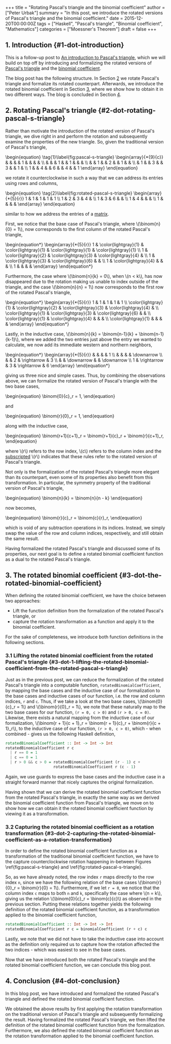 +++
title = "Rotating Pascal's triangle&#x000a;and the binomial coefficient"
author = ["Peter Urbak"]
summary = "In this post, we introduce the rotated versions of Pascal's triangle and the binomial coefficient."
date = 2015-12-20T00:00:00Z
tags = ["Haskell", "Pascal's triangle", "Binomial coefficient", "Mathematics"]
categories = ["Moessner's Theorem"]
draft = false
+++

## 1. Introduction {#1-dot-introduction}

This is a follow-up post to [An introduction to Pascal's triangle](/posts/an-introduction-to-pascals-triangle), which we will
build on top off by introducing and formalizing the rotated versions of [Pascal's
triangle](https://en.wikipedia.org/wiki/Pascal%27s_triangle) and the [binomial coefficient](https://en.wikipedia.org/wiki/Binomial_coefficient).

The blog post has the following structure. In Section [2](#2-dot-rotating-pascal-s-triangle) we rotate Pascal's
triangle and formalize its rotated counterpart. Afterwards, we introduce the
rotated binomial coefficient in Section [3](#3-dot-the-rotated-binomial-coefficient), where we show how to obtain it in two
different ways. The blog is concluded in Section [4](#4-dot-conclusion).


## 2. Rotating Pascal's triangle {#2-dot-rotating-pascal-s-triangle}

Rather than motivate the introduction of the rotated version of Pascal's
triangle, we dive right in and perform the rotation and subsequently examine the
properties of the new triangle. So, given the traditional version of Pascal's
triangle,

\begin{equation}
  \tag{1}\label{fig:pascal-s-triangle}
  \begin{array}{\*{9}{c}}
    & & & & 1 & & & & \\\\
    & & & 1 & & 1 & & & \\\\
    & & 1 & & 2 & & 1 & & \\\\
    & 1 & & 3 & & 3 & & 1 & \\\\
    1 & & 4 & & 6 & & 4 & & 1
  \end{array}
\end{equation}

we rotate it counterclockwise in such a way that we can address its entries
using rows and columns,

\begin{equation}
  \tag{2}\label{fig:rotated-pascal-s-triangle}
  \begin{array}{\*{5}{r}}
    1 & 1 & 1 & 1 & 1 \\\\
    1 & 2 & 3 & 4 &   \\\\
    1 & 3 & 6 &   &   \\\\
    1 & 4 &   &   &   \\\\
    1 &   &   &   &
  \end{array}
\end{equation}

similar to how we address the entries of a [matrix](https://en.wikipedia.org/wiki/Matrix_(mathematics)).

First, we notice that the base case of Pascal's triangle, where \\(\binom{n}{0} =
1\\), now corresponds to the first column of the rotated Pascal's triangle,

\begin{equation\*}
  \begin{array}{\*{5}{r}}
    1 & \color{lightgray}{1} & \color{lightgray}{1} &
    \color{lightgray}{1} & \color{lightgray}{1} \\\\
    1 & \color{lightgray}{2} & \color{lightgray}{3} & \color{lightgray}{4} & \\\\
    1 & \color{lightgray}{3} & \color{lightgray}{6} &   & \\\\
    1 & \color{lightgray}{4} &   &   &   \\\\
    1 &   &   &   &
  \end{array}
\end{equation\*}

Furthermore, the case where \\(\binom{n}{k} = 0\\), when \\(n < k\\), has now
disappeared due to the rotation making us unable to index outside of the
triangle, and the case \\(\binom{n}{n} = 1\\) now corresponds to the first row of
the rotated Pascal's triangle,

\begin{equation\*}
  \begin{array}{\*{5}{r}}
      1 & 1 & 1 & 1 & 1 \\\\
    \color{lightgray}{1} & \color{lightgray}{2} &
    \color{lightgray}{3} & \color{lightgray}{4} &   \\\\
    \color{lightgray}{1} & \color{lightgray}{3} &
    \color{lightgray}{6} &   &   \\\\
    \color{lightgray}{1} & \color{lightgray}{4} &   &   &   \\\\
    \color{lightgray}{1} &   &   &   &
  \end{array}
\end{equation\*}

Lastly, in the inductive case, \\(\binom{n}{k} = \binom{n-1}{k} +
\binom{n-1}{k-1}\\), where we added the two entries just above the entry we wanted
to calculate, we now add its immediate western and northern neighbors,

\begin{equation\*}
  \begin{array}{\*{5}{r}}
      &       &       &       &     1 \\\\
      &       &       &       & \downarrow \\\\
      &       &     2 & \rightarrow &     3 \\\\
      &       & \downarrow &       & \downarrow \\\\
    1 & \rightarrow &     3 & \rightarrow &     6
  \end{array}
\end{equation\*}

giving us three nice and simple cases. Thus, by combining the observations
above, we can formalize the rotated version of Pascal's triangle with the two
base cases,

\begin{equation}
    \binom{0}{c}\_r = 1,
\end{equation}

and

\begin{equation}
    \binom{r}{0}\_r = 1,
\end{equation}

along with the inductive case,

\begin{equation}
  \binom{r+1}{c+1}\_r = \binom{r+1}{c}\_r + \binom{r}{c+1}\_r,
\end{equation}

where \\(r\\) refers to the row index, \\(c\\) refers to the column index and the
[subscripted](https://en.wikipedia.org/wiki/Subscript_and_superscript) \\(r\\) indicates that these rules refer to the rotated version of
Pascal's triangle.

Not only is the formalization of the rotated Pascal's triangle more elegant than
its counterpart, even some of its properties also benefit from this
transformation. In particular, the symmetry property of the traditional version
of Pascal's triangle,

\begin{equation}
  \binom{n}{k} = \binom{n}{n - k}
\end{equation}

now becomes,

\begin{equation}
  \binom{r}{c}\_r = \binom{c}{r}\_r,
\end{equation}

which is void of any subtraction operations in its indices. Instead, we simply
swap the value of the row and column indices, respectively, and still obtain the
same result.

Having formalized the rotated Pascal's triangle and discussed some of its
properties, our next goal is to define a rotated binomial coefficient function
as a dual to the rotated Pascal's triangle.


## 3. The rotated binomial coefficient {#3-dot-the-rotated-binomial-coefficient}

When defining the rotated binomial coefficient, we have the choice between two
approaches:

-   Lift the function definition from the formalization of the rotated Pascal's
    triangle, or
-   capture the rotation transformation as a function and apply it to the binomial
    coefficient.

For the sake of completeness, we introduce both function definitions in the
following sections.


### 3.1 Lifting the rotated binomial coefficient from the rotated Pascal's triangle {#3-dot-1-lifting-the-rotated-binomial-coefficient-from-the-rotated-pascal-s-triangle}

Just as in the previous post, we can reduce the formalization of the rotated
Pascal's triangle into a computable function, `rotatedBinomialCoefficient`, by
mapping the base cases and the inductive case of our formalization to the base
cases and inductive cases of our function, i.e. the row and column indices, `r`
and `c`. Thus, if we take a look at the two base cases, \\(\binom{0}{c}\_r = 1\\) and
\\(\binom{r}{0}\_r = 1\\), we note that these naturally map to the two base cases for
our function, `(r = 0, c > 0)` and `(r > 0, c = 0)`. Likewise, there exists a
natural mapping from the inductive case of our formalization, \\(\binom{r + 1}{c +
1}\_r = \binom{r + 1}{c}\_r + \binom{r}{c + 1}\_r\\), to the inductive case of our
function, `(r > 0, c > 0)`, which - when combined - gives us the following
Haskell definition,

```haskell
rotatedBinomialCoefficient :: Int -> Int -> Int
rotatedBinomialCoefficient r c
  | r == 0 = 1
  | c == 0 = 1
  | r > 0 && c > 0 = rotatedBinomialCoefficient (r - 1) c +
                     rotatedBinomialCoefficient r (c - 1)
```

Again, we use guards to express the base cases and the inductive case in a
straight forward manner that nicely captures the original formalization.

Having shown that we can derive the rotated binomial coefficient function from
the rotated Pascal's triangle, in exactly the same way as we derived the
binomial coefficient function from Pascal's triangle, we move on to show how we
can obtain it the rotated binomial coefficient function by viewing it as a
transformation.


### 3.2 Capturing the rotated binomial coefficient as a rotation transformation {#3-dot-2-capturing-the-rotated-binomial-coefficient-as-a-rotation-transformation}

In order to define the rotated binomial coefficient function as a transformation
of the traditional binomial coefficient function, we have to the capture
counterclockwise rotation happening in-between Figures
\ref{fig:pascal-s-triangle} and \ref{fig:rotated-pascal-s-triangle}.

So, as we have already noted, the row index `r` maps directly to the row index
`n`, since we have the following relation of the base cases \\(\binom{r}{0}\_r =
\binom{r}{0} = 1\\). Furthermore, if we let `r = 0`, we notice that the column
index `c` maps to both `n` and `k`, specifically the case where \\(n = k\\), giving
us the relation \\(\binom{0}{c}\_r = \binom{c}{c}\\) as observed in the previous
section. Putting these relations together yields the following definition of the
rotated binomial coefficient function, as a transformation applied to the
binomial coefficient function,

```haskell
rotatedBinomialCoefficient :: Int -> Int -> Int
rotatedBinomialCoefficient r c = binomialCoefficient (r + c) c
```

Lastly, we note that we did not have to take the inductive case into account as
the definition only required us to capture how the rotation affected the two
indices - which was easiest to see in the base cases.

Now that we have introduced both the rotated Pascal's triangle and the rotated
binomial coefficient function, we can conclude this blog post.


## 4. Conclusion {#4-dot-conclusion}

In this blog post, we have introduced and formalized the rotated Pascal's
triangle and defined the rotated binomial coefficient function.

We obtained the above results by first applying the rotation transformation on
the traditional version of Pascal's triangle and subsequently formalizing the
result. Having formalized the rotated Pascal's triangle, we then lifted the
definition of the rotated binomial coefficient function from the formalization.
Furthermore, we also defined the rotated binomial coefficient function as the
rotation transformation applied to the binomial coefficient function.
